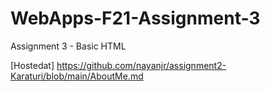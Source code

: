# WebApps-F21-Assignment-3
Assignment 3 - Basic HTML

[Hostedat] https://github.com/nayanjr/assignment2-Karaturi/blob/main/AboutMe.md